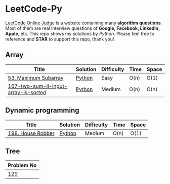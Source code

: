 # LeetCode-Py

[LeetCode Online Judge](https://leetcode.com/) is a website containing many **algorithm questions**. Most of them are real interview questions of **Google, Facebook, LinkedIn, Apple**, etc. This repo shows my solutions by <em>Python</em>. Please feel free to reference and **STAR** to support this repo, thank you!

## Array
| Title | Solution | Difficulty | Time | Space |
| ----- | -------- | ---------- | ---- | ----- |
[53. Maximum Subarray](https://leetcode.com/problems/maximum-subarray/)|[Python](/53-maximum-subarray/53-maximum-subarray.py )| Easy | O(n)| O(1)|
[167-two-sum-ii-input-array-is-sorted](https://leetcode.com/problems/two-sum-ii-input-array-is-sorted/)|[Python](/167-two-sum-ii-input-array-is-sorted/167-two-sum-ii-input-array-is-sorted.py )| Medium | O(n)| O(n)|



## Dynamic programming
| Title | Solution | Difficulty | Time | Space |
| ----- | -------- | ---------- | ---- | ----- |
[198. House Robber](https://leetcode.com/problems/house-robber/)| [Python](./167-two-sum-ii-input-array-is-sorted/167-two-sum-ii-input-array-is-sorted.py)| Medium | O(n)| O(1)|



## Tree
| Problem No | 
| ----- | 
[129](https://github.com/IamShafi/LeetCode-Py/tree/main/129-sum-root-to-leaf-numbers)| 



